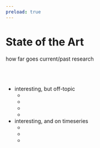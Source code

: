 ```yaml
---
preload: true
---
```

# State of the Art
how far goes current/past research

<br>
<br>

- interesting, but off-topic
  - <MyModal titleModalHook="hyperparameter optimization with reinforcement learning" imageUri="./sota1.png" classes="text-blue-500"></MyModal>
  - <MyModal titleModalHook="network intrusion detection based on MDPs" imageUri="./sota2.png"></MyModal>
  - <MyModal titleModalHook="hypothetical anomaly detection framework for sensor networks" imageUri="./sota3.png"></MyModal>
  - <MyModal titleModalHook="expert support system for optimal database queries" imageUri="./sota4.png"></MyModal>
- interesting, and on timeseries
  - <MyModal titleModalHook="inverse reinforcement learning on trajectory data" imageUri="./sota5.png"></MyModal>
  - <MyModal titleModalHook="deep q-learning anomaly detection framework" imageUri="./sota6.png"></MyModal>
  - <MyModal titleModalHook="asynchronous actor critic anomaly detection" imageUri="./sota7.png"></MyModal>
  

<Bar title="Machine Learning for Safer Smart Environments"/>
